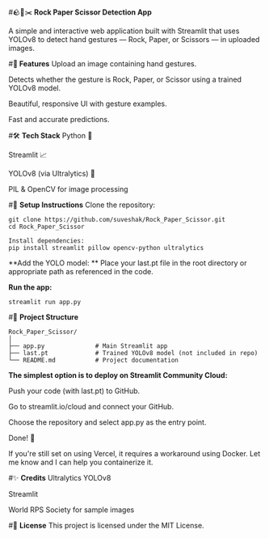 #🪨📄✂️ **Rock Paper Scissor Detection App**

A simple and interactive web application built with Streamlit that uses YOLOv8 to detect hand gestures — Rock, Paper, or Scissors — in uploaded images.

#**📸 Features**
Upload an image containing hand gestures.

Detects whether the gesture is Rock, Paper, or Scissor using a trained YOLOv8 model.

Beautiful, responsive UI with gesture examples.

Fast and accurate predictions.

#🛠️ **Tech Stack**
Python 🐍

Streamlit 📈

YOLOv8 (via Ultralytics) 🎯

PIL & OpenCV for image processing

#🔧 **Setup Instructions**
Clone the repository:

```#bash
git clone https://github.com/suveshak/Rock_Paper_Scissor.git
cd Rock_Paper_Scissor
```
```#bash
Install dependencies:
pip install streamlit pillow opencv-python ultralytics
```
**Add the YOLO model:
**
Place your last.pt file in the root directory or appropriate path as referenced in the code.

**Run the app:**

```#bash
streamlit run app.py
```
#📁 **Project Structure**
```#bash
Rock_Paper_Scissor/
│
├── app.py              # Main Streamlit app
├── last.pt             # Trained YOLOv8 model (not included in repo)
└── README.md           # Project documentation
```

**The simplest option is to deploy on Streamlit Community Cloud:**

Push your code (with last.pt) to GitHub.

Go to streamlit.io/cloud and connect your GitHub.

Choose the repository and select app.py as the entry point.

Done! 🎉

If you're still set on using Vercel, it requires a workaround using Docker. Let me know and I can help you containerize it.

#✨ **Credits**
Ultralytics YOLOv8

Streamlit

World RPS Society for sample images

#📜 **License**
This project is licensed under the MIT License.

